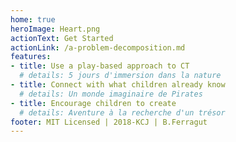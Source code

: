 ```yaml
---
home: true
heroImage: Heart.png
actionText: Get Started
actionLink: /a-problem-decomposition.md
features:
- title: Use a play-based approach to CT
  # details: 5 jours d'immersion dans la nature
- title: Connect with what children already know
  # details: Un monde imaginaire de Pirates
- title: Encourage children to create
  # details: Aventure à la recherche d'un trésor
footer: MIT Licensed | 2018-KCJ | B.Ferragut 
---
```

